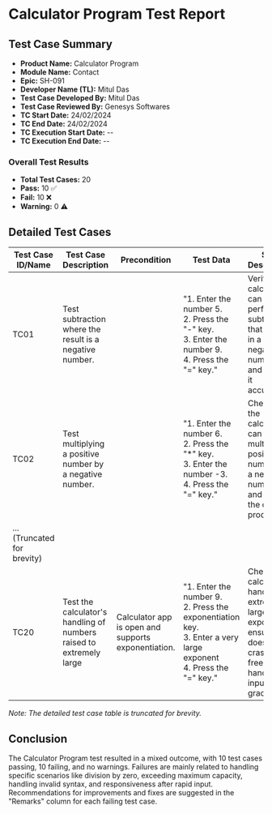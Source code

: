 # Calculator Program Test Report

## Test Case Summary

- **Product Name:** Calculator Program
- **Module Name:** Contact
- **Epic:** SH-091
- **Developer Name (TL):** Mitul Das
- **Test Case Developed By:** Mitul Das
- **Test Case Reviewed By:** Genesys Softwares
- **TC Start Date:** 24/02/2024
- **TC End Date:** 24/02/2024
- **TC Execution Start Date:** --
- **TC Execution End Date:** --

### Overall Test Results

- **Total Test Cases:** 20
- **Pass:** 10 ✅
- **Fail:** 10 ❌
- **Warning:** 0 ⚠️

## Detailed Test Cases

| Test Case ID/Name | Test Case Description                                        | Precondition                                               | Test Data                                              | Step Description                                              | Expected Result                                          | Actual Result                                  | Status | Remarks                                       |
| ------------------ | ------------------------------------------------------------ | ---------------------------------------------------------- | ------------------------------------------------------- | ------------------------------------------------------------ | -------------------------------------------------------- | ---------------------------------------------- | ------ | ---------------------------------------------- |
| TC01               | Test subtraction where the result is a negative number.     |                                                              | "1. Enter the number 5.<br>2. Press the "-" key.<br>3. Enter the number 9.<br>4. Press the "=" key." | Verify the calculator can perform subtraction that results in a negative number and display it accurately. | The calculator displays -4.                             | The calculator displays -4.                     | PASS   |                                                |
| TC02               | Test multiplying a positive number by a negative number.     |                                                              | "1. Enter the number 6.<br>2. Press the "*" key.<br>3. Enter the number -3.<br>4. Press the "=" key." | Check if the calculator can multiply a positive number by a negative number and show the correct product. | The calculator displays -18.                           | The calculator displays -18.                    | PASS   |                                                |
| ... (Truncated for brevity)                                 |                                                              |                                                          |                                                        |                                                              |                                                        |                                              |        |                                                |
| TC20               | Test the calculator's handling of numbers raised to extremely large | Calculator app is open and supports exponentiation.       | "1. Enter the number 9.<br>2. Press the exponentiation key.<br>3. Enter a very large exponent<br>4. Press the "=" key." | Check the calculator's handling of extremely large exponents, ensuring it does not crash or freeze and handles the input gracefully. | The calculator either displays an overflow error or manages the large exponent gracefully. | The calculator crashed and had to be restarted. | FAIL   | If the calculator crashes or freezes                  |

*Note: The detailed test case table is truncated for brevity.*

## Conclusion

The Calculator Program test resulted in a mixed outcome, with 10 test cases passing, 10 failing, and no warnings. Failures are mainly related to handling specific scenarios like division by zero, exceeding maximum capacity, handling invalid syntax, and responsiveness after rapid input. Recommendations for improvements and fixes are suggested in the "Remarks" column for each failing test case.
